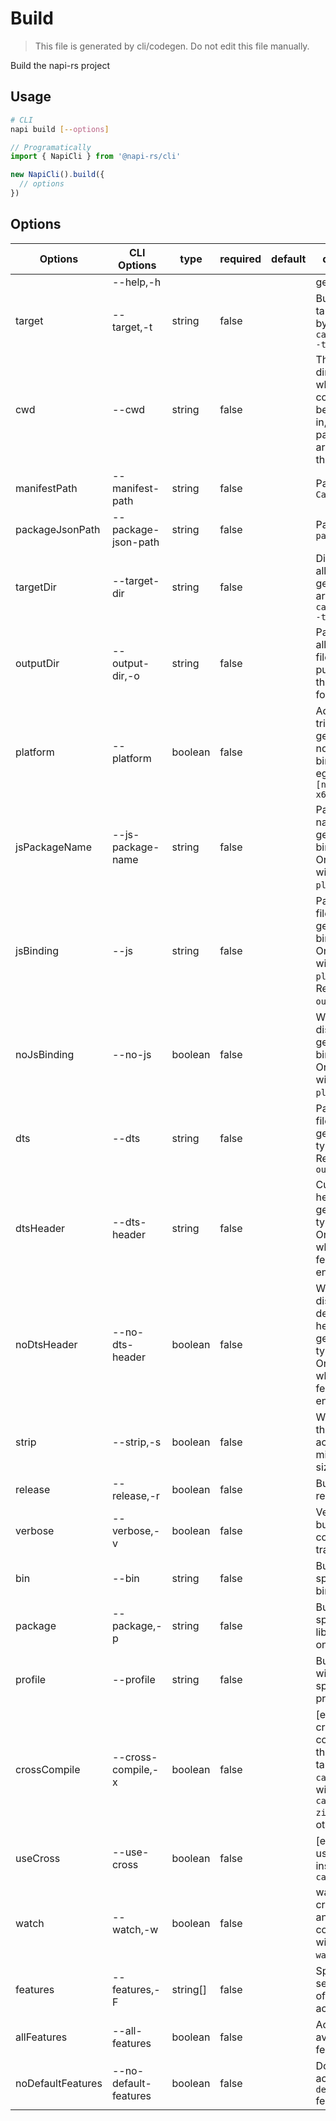 # Build

> This file is generated by cli/codegen. Do not edit this file manually.

Build the napi-rs project

## Usage

```sh
# CLI
napi build [--options]
```

```typescript
// Programatically
import { NapiCli } from '@napi-rs/cli'

new NapiCli().build({
  // options
})
```

## Options

| Options           | CLI Options           | type     | required | default | description                                                                                                               |
| ----------------- | --------------------- | -------- | -------- | ------- | ------------------------------------------------------------------------------------------------------------------------- |
|                   | --help,-h             |          |          |         | get help                                                                                                                  |
| target            | --target,-t           | string   | false    |         | Build for the target triple, bypassed to `cargo build --target`                                                           |
| cwd               | --cwd                 | string   | false    |         | The working directory of where napi command will be executed in, all other paths options are relative to this path        |
| manifestPath      | --manifest-path       | string   | false    |         | Path to `Cargo.toml`                                                                                                      |
| packageJsonPath   | --package-json-path   | string   | false    |         | Path to `package.json`                                                                                                    |
| targetDir         | --target-dir          | string   | false    |         | Directory for all crate generated artifacts, see `cargo build --target-dir`                                               |
| outputDir         | --output-dir,-o       | string   | false    |         | Path to where all the built files would be put. Default to the crate folder                                               |
| platform          | --platform            | boolean  | false    |         | Add platform triple to the generated nodejs binding file, eg: `[name].linux-x64-gnu.node`                                 |
| jsPackageName     | --js-package-name     | string   | false    |         | Package name in generated js binding file. Only works with `--platform` flag                                              |
| jsBinding         | --js                  | string   | false    |         | Path and filename of generated JS binding file. Only works with `--platform` flag. Relative to `--output_dir`.            |
| noJsBinding       | --no-js               | boolean  | false    |         | Whether to disable the generation JS binding file. Only works with `--platform` flag.                                     |
| dts               | --dts                 | string   | false    |         | Path and filename of generated type def file. Relative to `--output_dir`                                                  |
| dtsHeader         | --dts-header          | string   | false    |         | Custom file header for generated type def file. Only works when `typedef` feature enabled.                                |
| noDtsHeader       | --no-dts-header       | boolean  | false    |         | Whether to disable the default file header for generated type def file. Only works when `typedef` feature enabled.        |
| strip             | --strip,-s            | boolean  | false    |         | Whether strip the library to achieve the minimum file size                                                                |
| release           | --release,-r          | boolean  | false    |         | Build in release mode                                                                                                     |
| verbose           | --verbose,-v          | boolean  | false    |         | Verbosely log build command trace                                                                                         |
| bin               | --bin                 | string   | false    |         | Build only the specified binary                                                                                           |
| package           | --package,-p          | string   | false    |         | Build the specified library or the one at cwd                                                                             |
| profile           | --profile             | string   | false    |         | Build artifacts with the specified profile                                                                                |
| crossCompile      | --cross-compile,-x    | boolean  | false    |         | [experimental] cross-compile for the specified target with `cargo-xwin` on windows and `cargo-zigbuild` on other platform |
| useCross          | --use-cross           | boolean  | false    |         | [experimental] use [cross](https://github.com/cross-rs/cross) instead of `cargo`                                          |
| watch             | --watch,-w            | boolean  | false    |         | watch the crate changes and build continiously with `cargo-watch` crates                                                  |
| features          | --features,-F         | string[] | false    |         | Space-separated list of features to activate                                                                              |
| allFeatures       | --all-features        | boolean  | false    |         | Activate all available features                                                                                           |
| noDefaultFeatures | --no-default-features | boolean  | false    |         | Do not activate the `default` feature                                                                                     |
